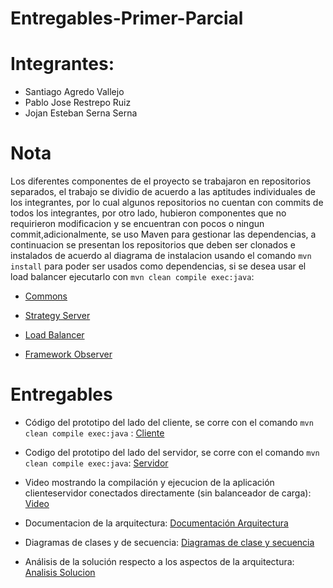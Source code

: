 # Entregables-Primer-Parcial
# Integrantes: 
- Santiago Agredo Vallejo
- Pablo Jose Restrepo Ruiz
- Jojan Esteban Serna Serna
# Nota
Los diferentes componentes de el proyecto se trabajaron en repositorios separados, el trabajo se dividio de acuerdo a las aptitudes individuales de los integrantes, por lo cual algunos repositorios no cuentan con commits de todos los integrantes, por otro lado, hubieron componentes que no requirieron modificacion y se encuentran con pocos o ningun commit,adicionalmente, se uso Maven para gestionar las dependencias, a continuacion se presentan los repositorios que deben ser clonados e instalados de acuerdo al diagrama de instalacion usando el comando `mvn install` para poder ser usados como dependencias, si se desea usar el load balancer ejecutarlo con `mvn clean compile exec:java`:

- [Commons](https://github.com/Handiccaped-Inc/Open-Market-Commons)

- [Strategy Server](https://github.com/Handiccaped-Inc/StrategyServer)

- [Load Balancer](https://github.com/Handiccaped-Inc/OpenMarket-Balancer)

- [Framework Observer](https://github.com/Handiccaped-Inc/FrameWorkObserver)

# Entregables

- Código del prototipo del lado del cliente, se corre con el comando `mvn clean compile exec:java` : [Cliente](https://github.com/Handiccaped-Inc/Open-Market-Client)

- Codigo del prototipo del lado del servidor, se corre con el comando `mvn clean compile exec:java`: [Servidor](https://github.com/Handiccaped-Inc/Open-Market-Server)

- Video mostrando la compilación y ejecucion de la aplicación clienteservidor conectados directamente (sin balanceador de carga): [Video](https://youtube.com)
- Documentacion de la arquitectura: [Documentación Arquitectura](./Documentacion%20Arquitectura/Diagramas%20documentacion.md)

- Diagramas de clases y de secuencia: [Diagramas de clase y secuencia](./Diagramas%20de%20clase%20y%20de%20secuencia/Diagramas%20de%20clase%20y%20secuencia.md)

- Análisis de la solución respecto a los aspectos de la arquitectura: [Analisis Solucion](./Analisis%20Solucion/analisis.md)

